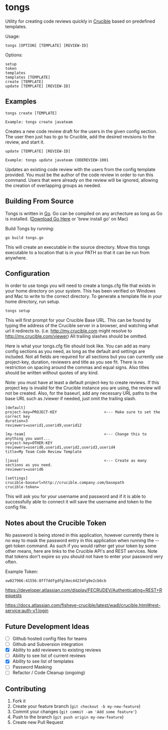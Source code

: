 tongs
================================
Utility for creating code reviews quickly
in [Crucible](https://www.atlassian.com/software/crucible/overview) based on predefined templates.

Usage: 
    
    tongs [OPTION] [TEMPLATE] [REVIEW-ID]

Options:
    
    setup
    token
    templates
    templates [TEMPLATE]
    create [TEMPLATE]
    update [TEMPLATE] [REVIEW-ID]

Examples
--------------------------------

    tongs create [TEMPLATE]

    Example: tongs create javateam

Creates a new code review draft for the users in the given config section.
The user then just has to go to Crucible, add the desired revisions
to the review, and start it.

    update [TEMPLATE] [REVIEW-ID]
    
    Example: tongs update javateam CODEREVIEW-1001

Updates an existing code review with the users from the config template
provided. You must be the author of the code review in order to run this
command. Users that were already on the review will be ignored, allowing
the creation of overlapping groups as needed.

Building From Source
--------------------------------
Tongs is written in [Go](http://golang.org/). Go can be compiled on any archecture as long as Go is installed.
([Download Go Here](https://code.google.com/p/go/wiki/Downloads) or 'brew install go' on Mac)

Build Tongs by running:
    
    go build tongs.go
    
This will create an executable in the source directory. Move this tongs executable to a location that is in your PATH so that it can be run from anywhere.

Configuration
---------------------

In order to use tongs you will need to create a tongs.cfg file that
exists in your home directory on your system. This has been verified
on Windows and Mac to write to the correct directory.
To generate a template file in your home directory, run setup.

    tongs setup

This will first prompt for your Crucible Base URL. This can be found by typing the address of the Crucible
server in a browser, and watching what url it redirects to. (i.e. http://my.crucible.com might resolve to http://my.crucible.com/viewer)
All trailing slashes should be omitted.

Here is what your tongs.cfg file should look like. You can add as many config sections
as you need, as long as the default and settings are included. Not all fields are required for all sections
but you can currently use project-key, duration, reviewers and title as you see fit. There is no restriction on spacing
around the commas and equal signs. Also titles should be written without quotes of any kind.

Note: you must have at least a default project-key to create reviews. If this project key is invalid for the Crucible instance you are using, the review will not be created. Also, for the baseurl, add any necessary URL paths to the base URL such as /viewer if needed, just omit the trailing slash.

    [default]                       
    project-key=PROJECT-KEY                     <--- Make sure to set the correct key
    duration=3
    reviewers=userid1,userid9,userid12

    [my-team]                                   <--- Change this to anything you want...
    project-key=OTHER-KEY           
    reviewers=userid6,userid1,userid2,userid3,userid4       
    title=My Team Code Review Template

    [java]                                      <--- Create as many sections as you need.
    reviewers=userid6

    [settings]                                  
    crucible-baseurl=http://crucible.company.com/basepath
    crucible-token=                        
    

This will ask you for your username and password and if it is able to successfully
able to connect it will save the username and token to the config file.

Notes about the Crucible Token
-------------------------------
No password is being stored in this application, however currently there is no way to mask
the password entry in this application when running the --get-token command. As such if you
would rather get your token by some other means, here are links to the Crucible API's and
REST services. Note that tokens don't expire so you should not have to enter your password very often.

Example Token:
    
    xw027966:41556:8ff7ddfgdfgl0ec44234fg9e2cb6cb

https://developer.atlassian.com/display/FECRUDEV/Authenticating+REST+Requests

https://docs.atlassian.com/fisheye-crucible/latest/wadl/crucible.html#rest-service:auth-v1:login





Future Development Ideas
--------------------------------------------

 - [ ] Github hosted config files for teams
 - [ ] Github and Subversion integration
 - [x] Ability to add reviewers to existing reviews
 - [ ] Ability to see list of current reviews
 - [x] Ability to see list of templates
 - [ ] Password Masking
 - [ ] Refactor / Code Cleanup (ongoing)

## Contributing

1. Fork it
2. Create your feature branch (`git checkout -b my-new-feature`)
3. Commit your changes (`git commit -am 'Add some feature'`)
4. Push to the branch (`git push origin my-new-feature`)
5. Create new Pull Request

